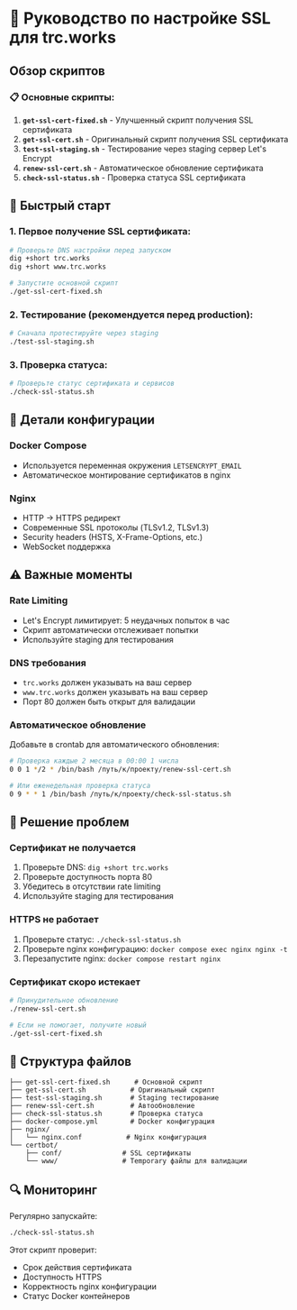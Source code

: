 # 🔐 Руководство по настройке SSL для trc.works

## Обзор скриптов

### 📋 Основные скрипты:

1. **`get-ssl-cert-fixed.sh`** - Улучшенный скрипт получения SSL сертификата
2. **`get-ssl-cert.sh`** - Оригинальный скрипт получения SSL сертификата  
3. **`test-ssl-staging.sh`** - Тестирование через staging сервер Let's Encrypt
4. **`renew-ssl-cert.sh`** - Автоматическое обновление сертификата
5. **`check-ssl-status.sh`** - Проверка статуса SSL сертификата

## 🚀 Быстрый старт

### 1. Первое получение SSL сертификата:

```bash
# Проверьте DNS настройки перед запуском
dig +short trc.works
dig +short www.trc.works

# Запустите основной скрипт
./get-ssl-cert-fixed.sh
```

### 2. Тестирование (рекомендуется перед production):

```bash
# Сначала протестируйте через staging
./test-ssl-staging.sh
```

### 3. Проверка статуса:

```bash
# Проверьте статус сертификата и сервисов
./check-ssl-status.sh
```

## 🔧 Детали конфигурации

### Docker Compose
- Используется переменная окружения `LETSENCRYPT_EMAIL`
- Автоматическое монтирование сертификатов в nginx

### Nginx
- HTTP → HTTPS редирект
- Современные SSL протоколы (TLSv1.2, TLSv1.3)
- Security headers (HSTS, X-Frame-Options, etc.)
- WebSocket поддержка

## ⚠️ Важные моменты

### Rate Limiting
- Let's Encrypt лимитирует: 5 неудачных попыток в час
- Скрипт автоматически отслеживает попытки
- Используйте staging для тестирования

### DNS требования
- `trc.works` должен указывать на ваш сервер
- `www.trc.works` должен указывать на ваш сервер
- Порт 80 должен быть открыт для валидации

### Автоматическое обновление
Добавьте в crontab для автоматического обновления:
```bash
# Проверка каждые 2 месяца в 00:00 1 числа
0 0 1 */2 * /bin/bash /путь/к/проекту/renew-ssl-cert.sh

# Или еженедельная проверка статуса
0 9 * * 1 /bin/bash /путь/к/проекту/check-ssl-status.sh
```

## 🐛 Решение проблем

### Сертификат не получается
1. Проверьте DNS: `dig +short trc.works`
2. Проверьте доступность порта 80
3. Убедитесь в отсутствии rate limiting
4. Используйте staging для тестирования

### HTTPS не работает
1. Проверьте статус: `./check-ssl-status.sh`
2. Проверьте nginx конфигурацию: `docker compose exec nginx nginx -t`
3. Перезапустите nginx: `docker compose restart nginx`

### Сертификат скоро истекает
```bash
# Принудительное обновление
./renew-ssl-cert.sh

# Если не помогает, получите новый
./get-ssl-cert-fixed.sh
```

## 📁 Структура файлов

```
├── get-ssl-cert-fixed.sh      # Основной скрипт
├── get-ssl-cert.sh           # Оригинальный скрипт
├── test-ssl-staging.sh       # Staging тестирование
├── renew-ssl-cert.sh         # Автообновление
├── check-ssl-status.sh       # Проверка статуса
├── docker-compose.yml        # Docker конфигурация
├── nginx/
│   └── nginx.conf           # Nginx конфигурация
└── certbot/
    ├── conf/               # SSL сертификаты
    └── www/                # Temporary файлы для валидации
```

## 🔍 Мониторинг

Регулярно запускайте:
```bash
./check-ssl-status.sh
```

Этот скрипт проверит:
- Срок действия сертификата
- Доступность HTTPS
- Корректность nginx конфигурации
- Статус Docker контейнеров 